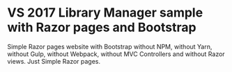 # VS 2017 Library Manager sample with Razor pages and Bootstrap

Simple Razor pages website with Bootstrap without NPM, without Yarn, without Gulp, without Webpack, without MVC Controllers and without Razor views.
Just Simple Razor pages.
